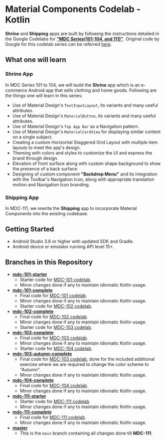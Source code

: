 # Material Components Codelab - Kotlin

**Shrine** and **Shipping** apps are built by following the instructions detailed in the Google Codelabs for **["MDC Series(101-104, and 111)"][MDC Series]**. Original code by Google for this codelab series can be referred [here][MDC Series Repository].

## What one will learn

### Shrine App
In MDC Series 101 to 104, we will build the **Shrine** app which is an e-commerce Android app that sells clothing and home goods. Following are the things one will learn in this series:
* Use of Material Design's `TextInputLayout`, its variants and many useful attributes.
* Use of Material Design's `MaterialButton`, its variants and many useful attributes.
* Use of Material Design's `Top App Bar` as a Navigation pattern.
* Use of Material Design's `MaterialCardView` for displaying similar content on a single subject.
* Creating a custom Horizontal Staggered Grid Layout with multiple item layouts to meet the app's design.
* Theming with colors and styles to customize the UI and express the brand through design.
* Elevation of front surface along with custom shape background to show the presence of a back surface.
* Designing of custom component **"Backdrop Menu"** and its integration with the Toolbar's Navigation Icon, along with appropriate translation motion and Navigation Icon branding.

### Shipping App
In MDC-111, we rewrite the **Shipping** app to incorporate Material Components into the existing codebase. 

## Getting Started

* Android Studio 3.6 or higher with updated SDK and Gradle.
* Android device or emulator running API level 15+.

## Branches in this Repository

* **[mdc-101-starter](https://github.com/kaushiknsanji/mdc-android-kotlin/tree/mdc-101-starter)**
	* Starter code for [MDC-101 codelab](https://codelabs.developers.google.com/codelabs/mdc-101-kotlin).
	* Minor changes done if any to maintain idiomatic Kotlin usage.
* **[mdc-101-complete](https://github.com/kaushiknsanji/mdc-android-kotlin/tree/mdc-101-complete)**
	* Final code for [MDC-101 codelab](https://codelabs.developers.google.com/codelabs/mdc-101-kotlin).
	* Minor changes done if any to maintain idiomatic Kotlin usage.
	* Starter code for [MDC-102 codelab](https://codelabs.developers.google.com/codelabs/mdc-102-kotlin).
* **[mdc-102-complete](https://github.com/kaushiknsanji/mdc-android-kotlin/tree/mdc-102-complete)**
	* Final code for [MDC-102 codelab](https://codelabs.developers.google.com/codelabs/mdc-102-kotlin).
	* Minor changes done if any to maintain idiomatic Kotlin usage.
	* Starter code for [MDC-103 codelab](https://codelabs.developers.google.com/codelabs/mdc-103-kotlin).
* **[mdc-103-complete](https://github.com/kaushiknsanji/mdc-android-kotlin/tree/mdc-103-complete)**
	* Final code for [MDC-103 codelab](https://codelabs.developers.google.com/codelabs/mdc-103-kotlin).
	* Minor changes done if any to maintain idiomatic Kotlin usage.
	* Starter code for [MDC-104 codelab](https://codelabs.developers.google.com/codelabs/mdc-104-kotlin).
* **[mdc-103-autumn-complete](https://github.com/kaushiknsanji/mdc-android-kotlin/tree/mdc-103-autumn-complete)**
	* Final code for [MDC-103 codelab](https://codelabs.developers.google.com/codelabs/mdc-103-kotlin), done for the included additional exercise where we are required to change the color scheme to "Autumn". 
	* Minor changes done if any to maintain idiomatic Kotlin usage.
* **[mdc-104-complete](https://github.com/kaushiknsanji/mdc-android-kotlin/tree/mdc-104-complete)**
	* Final code for [MDC-104 codelab](https://codelabs.developers.google.com/codelabs/mdc-104-kotlin).
	* Minor changes done if any to maintain idiomatic Kotlin usage.
* **[mdc-111-starter](https://github.com/kaushiknsanji/mdc-android-kotlin/tree/mdc-111-starter)**
	* Starter code for [MDC-111 codelab](https://codelabs.developers.google.com/codelabs/mdc-111-kotlin).
	* Minor changes done if any to maintain idiomatic Kotlin usage.
* **[mdc-111-complete](https://github.com/kaushiknsanji/mdc-android-kotlin/tree/mdc-111-complete)**
	* Final code for [MDC-111 codelab](https://codelabs.developers.google.com/codelabs/mdc-111-kotlin).
	* Minor changes done if any to maintain idiomatic Kotlin usage.
* **[master](https://github.com/kaushiknsanji/mdc-android-kotlin/tree/master)**
	* This is the `main` branch containing all changes done till **MDC-111**.
	
<!-- Reference Style Links are to be placed after this -->
[MDC Series]: https://material.io/resources/tutorials#android-kotlin
[MDC Series Repository]: https://github.com/material-components/material-components-android-codelabs/tree/master

